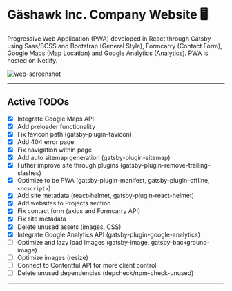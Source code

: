 # Gäshawk Inc. Company Website :desktop_computer:

Progressive Web Application (PWA) developed in React through Gatsby using Sass/SCSS and Bootstrap (General Style), Formcarry (Contact Form), Google Maps (Map Location) and Google Analytics (Analytics). PWA is hosted on Netlify.

![web-screenshot](https://user-images.githubusercontent.com/50670255/76829833-77589380-67fa-11ea-9de4-4f9874fd04e9.png)

---

## Active TODOs

- [x] Integrate Google Maps API
- [x] Add preloader functionality
- [x] Fix favicon path (gatsby-plugin-favicon)
- [x] Add 404 error page
- [x] Fix navigation within page
- [x] Add auto sitemap generation (gatsby-plugin-sitemap)
- [x] Futher improve site through plugins (gatsby-plugin-remove-trailing-slashes)
- [x] Optimize to be PWA (gatsby-plugin-manifest, gatsby-plugin-offline, `<noscript>`)
- [x] Add site metadata (react-helmet, gatsby-plugin-react-helmet)
- [x] Add websites to Projects section
- [x] Fix contact form (axios and Formcarry API)
- [x] Fix site metadata
- [x] Delete unused assets (images, CSS)
- [x] Integrate Google Analytics API (gatsby-plugin-google-analytics)
- [ ] Optimize and lazy load images (gatsby-image, gatsby-background-image)
- [ ] Optimize images (resize)
- [ ] Connect to Contentful API for more client control
- [ ] Delete unused dependencies (depcheck/npm-check-unused)

---
